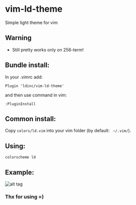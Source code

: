 # vim-ld-theme
Simple light theme for vim

## Warning
* Still pretty works only on 256-term!

## Bundle install:
In your .vimrc add:
```
Plugin 'ldinc/vim-ld-theme'
```
and then use command in vim:
```vim
:PluginInstall
```

## Common install:
Copy ``` colors/ld.vim ``` into your vim folder (by default: ``` ~/.vim/```).

## Using:
```vim
colorscheme ld
```

## Example:

![alt tag](http://ldinc.github.io/images/vim-ld-theme-go-example.png)

### Thx for using =)
